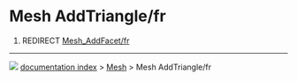 # Mesh AddTriangle/fr
1.  REDIRECT [Mesh_AddFacet/fr](Mesh_AddFacet/fr.md)



---
![](images/Button_right.svg) [documentation index](../README.md) > [Mesh](Mesh_Workbench.md) > Mesh AddTriangle/fr
